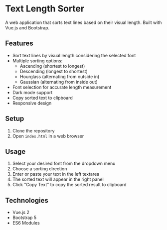# Text Length Sorter

A web application that sorts text lines based on their visual length. Built with Vue.js and Bootstrap.

## Features

- Sort text lines by visual length considering the selected font
- Multiple sorting options:
  - Ascending (shortest to longest)
  - Descending (longest to shortest)
  - Hourglass (alternating from outside in)
  - Gaussian (alternating from inside out)
- Font selection for accurate length measurement
- Dark mode support
- Copy sorted text to clipboard
- Responsive design

## Setup

1. Clone the repository
2. Open `index.html` in a web browser

## Usage

1. Select your desired font from the dropdown menu
2. Choose a sorting direction
3. Enter or paste your text in the left textarea
4. The sorted text will appear in the right panel
5. Click "Copy Text" to copy the sorted result to clipboard

## Technologies

- Vue.js 2
- Bootstrap 5
- ES6 Modules
